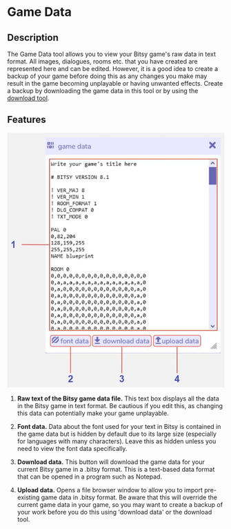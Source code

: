 # Game Data

## Description

The Game Data tool allows you to view your Bitsy game's raw data in text format. All images, dialogues, rooms etc. that you have created are represented here and can be edited. 
However, it is a good idea to create a backup of your game before doing this as any changes you make may result in the game becoming unplayable or having unwanted effects. 
Create a backup by downloading the game data in this tool or by using the [download tool](../download). 

## Features

![game data tool diagram](.images/gameDataDiagram.JPG)

1. **Raw text of the Bitsy game data file.** This text box displays all the data in the Bitsy game in text format. Be cautious if you edit this, as changing this data can potentially make your game unplayable.

2. **Font data.** Data about the font used for your text in Bitsy is contained in the game data but is hidden by default due to its large size (especially for languages with many characters). Leave this as hidden unless you need to view the font data specifically.

3. **Download data.** This button will download the game data for your current Bitsy game in a .bitsy format. This is a text-based data format that can be opened in a program such as Notepad.

4. **Upload data.** Opens a file browser window to allow you to import pre-existing game data in .bitsy format. Be aware that this will override the current game data in your game, so you may want to create a backup of your work before you do this using 'download data' or the download tool.